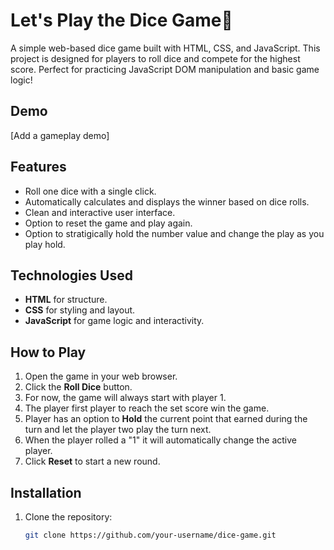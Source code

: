 # Let's Play the Dice Game🎲

A simple web-based dice game built with HTML, CSS, and JavaScript. 
This project is designed for players to roll dice and compete for the highest score. 
Perfect for practicing JavaScript DOM manipulation and basic game logic!

## Demo
[Add a gameplay demo]

## Features
- Roll one dice with a single click.
- Automatically calculates and displays the winner based on dice rolls.
- Clean and interactive user interface.
- Option to reset the game and play again.
- Option to stratigically hold the number value and change the play as you play hold.

## Technologies Used
- **HTML** for structure.
- **CSS** for styling and layout.
- **JavaScript** for game logic and interactivity.

## How to Play
1. Open the game in your web browser.
2. Click the **Roll Dice** button.
3. For now, the game will always start with player 1.
4. The player first player to reach the set score win the game.
5. Player has an option to **Hold** the current point that earned during the turn and let the player two play the turn next.
6. When the player rolled a "1" it will automatically change the active player.
8. Click **Reset** to start a new round.

## Installation
1. Clone the repository:
   ```bash
   git clone https://github.com/your-username/dice-game.git
